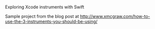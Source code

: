 Exploring Xcode instruments with Swift

Sample project from the blog post at http://www.xmcgraw.com/how-to-use-the-3-instruments-you-should-be-using/
